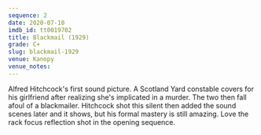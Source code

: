 ```yaml
---
sequence: 2
date: 2020-07-10
imdb_id: tt0019702
title: Blackmail (1929)
grade: C+
slug: blackmail-1929
venue: Kanopy
venue_notes:
---
```


Alfred Hitchcock's first sound picture. A Scotland Yard constable covers for his girlfriend after realizing she's implicated in a murder. The two then fall afoul of a blackmailer. Hitchcock shot this silent then added the sound scenes later and it shows, but his formal mastery is still amazing. Love the rack focus reflection shot in the opening sequence.
